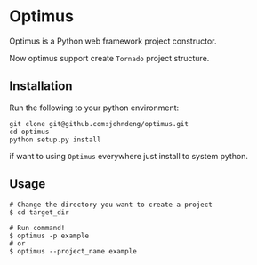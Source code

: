 Optimus
=======

Optimus is a Python web framework project constructor.

Now optimus support create `Tornado` project structure.

Installation
---

Run the following to your python environment:
```
git clone git@github.com:johndeng/optimus.git
cd optimus
python setup.py install
```
if want to using `Optimus` everywhere just install to system python.

Usage
---

```
# Change the directory you want to create a project
$ cd target_dir

# Run command!
$ optimus -p example
# or
$ optimus --project_name example
```
